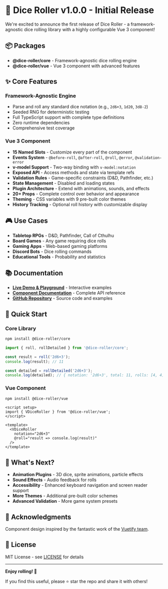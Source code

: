 # 🎲 Dice Roller v1.0.0 - Initial Release

We're excited to announce the first release of Dice Roller - a framework-agnostic dice rolling library with a highly configurable Vue 3 component!

## 📦 Packages

- **@dice-roller/core** - Framework-agnostic dice rolling engine
- **@dice-roller/vue** - Vue 3 component with advanced features

## ✨ Core Features

### Framework-Agnostic Engine
- Parse and roll any standard dice notation (e.g., `2d6+3`, `1d20`, `3d8-2`)
- Seeded RNG for deterministic testing
- Full TypeScript support with complete type definitions
- Zero runtime dependencies
- Comprehensive test coverage

### Vue 3 Component
- **15 Named Slots** - Customize every part of the component
- **Events System** - `@before-roll`, `@after-roll`, `@roll`, `@error`, `@validation-error`
- **v-model Support** - Two-way binding with `v-model:notation`
- **Exposed API** - Access methods and state via template refs
- **Validation Rules** - Game-specific constraints (D&D, Pathfinder, etc.)
- **State Management** - Disabled and loading states
- **Plugin Architecture** - Extend with animations, sounds, and effects
- **20+ Props** - Complete control over behavior and appearance
- **Theming** - CSS variables with 9 pre-built color themes
- **History Tracking** - Optional roll history with customizable display

## 🎮 Use Cases

- **Tabletop RPGs** - D&D, Pathfinder, Call of Cthulhu
- **Board Games** - Any game requiring dice rolls
- **Gaming Apps** - Web-based gaming platforms
- **Discord Bots** - Dice rolling commands
- **Educational Tools** - Probability and statistics

## 📚 Documentation

- **[Live Demo & Playground](https://rakmaster.github.io/dice-roller/)** - Interactive examples
- **[Component Documentation](https://rakmaster.github.io/dice-roller/component.html)** - Complete API reference
- **[GitHub Repository](https://github.com/rakmaster/dice-roller)** - Source code and examples

## 🚀 Quick Start

### Core Library
```bash
npm install @dice-roller/core
```

```javascript
import { roll, rollDetailed } from '@dice-roller/core';

const result = roll('2d6+3');
console.log(result); // 11

const detailed = rollDetailed('2d6+3');
console.log(detailed); // { notation: '2d6+3', total: 11, rolls: [4, 4], modifier: 3 }
```

### Vue Component
```bash
npm install @dice-roller/vue
```

```vue
<script setup>
import { VDiceRoller } from '@dice-roller/vue';
</script>

<template>
  <VDiceRoller 
    notation="2d6+3"
    @roll="result => console.log(result)"
  />
</template>
```

## 🔮 What's Next?

- **Animation Plugins** - 3D dice, sprite animations, particle effects
- **Sound Effects** - Audio feedback for rolls
- **Accessibility** - Enhanced keyboard navigation and screen reader support
- **More Themes** - Additional pre-built color schemes
- **Advanced Validation** - More game system presets

## 🙏 Acknowledgments

Component design inspired by the fantastic work of the [Vuetify team](https://vuetifyjs.com).

## 📄 License

MIT License - see [LICENSE](LICENSE) for details

---

**Enjoy rolling! 🎲**

If you find this useful, please ⭐ star the repo and share it with others!
